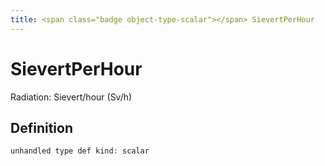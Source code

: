 ```yaml
---
title: <span class="badge object-type-scalar"></span> SievertPerHour
---
```

# <span class="badge object-type-scalar"></span> SievertPerHour

Radiation: Sievert/hour (Sv/h)

## Definition

```php
unhandled type def kind: scalar
```
